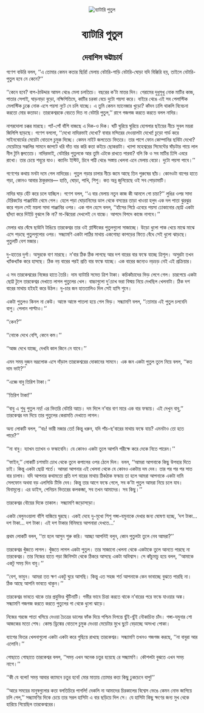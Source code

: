 <div align=center> <img src="http://images.anandabazar.com/polopoly_fs/1.976351.1554572279!/image/image.jpg_gen/derivatives/box_731_402/image.jpg" alt="ব্যাটারি পুতুল" align="center" ></div>
<h1 align=center>ব্যাটারি পুতুল</h1>
<h2 align=center>দেবাশিস ভট্টাচার্য</h2>
&#x997;&#x9A3;&#x9C7;&#x9B6; &#x9AC;&#x9BE;&#x989;&#x9B0;&#x9BF; &#x9AC;&#x9B2;&#x9B2;, &#x2018;&#x2018;&#x98F; &#x9A4;&#x9CB;&#x9AE;&#x9BE;&#x9B0; &#x995;&#x9C7;&#x9AE;&#x9A8; &#x995;&#x9A4;&#x9BE;&#x9B0; &#x99B;&#x9BF;&#x9B0;&#x9BF;! &#x9AE;&#x9C7;&#x9B2;&#x9BE;&#x9DF; &#x9AC;&#x9C7;&#x99F;&#x9BE;&#x9B0;&#x9BF;-&#x997;&#x9BE;&#x9A1;&#x9BC;&#x9BF; &#x9AC;&#x9C7;&#x99F;&#x9BE;&#x9B0;&#x9BF;-&#x998;&#x9CB;&#x9A1;&#x9BC;&#x9BE; &#x9AF;&#x9A6;&#x9BF; &#x9AC;&#x9BF;&#x995;&#x9CD;&#x995;&#x9BF;&#x9B0;&#x9BF; &#x9B9;&#x9DF;, &#x9A4;&#x9BE;&#x987;&#x9B2;&#x9C7; &#x9AC;&#x9C7;&#x99F;&#x9BE;&#x9B0;&#x9BF;-&#x9AA;&#x9C1;&#x9A4;&#x9C1;&#x9B2; &#x9B9;&#x9AC;&#x9C7;&#xA0;&#x9A8;&#x9C7; &#x995;&#x9C7;&#x9A8;&#x9C7;?&#x2019;&#x2019;<br> <br>&#x2018;&#x2018;&#x995;&#x9C7;&#x9A8;&#x9C7; &#x9B9;&#x9AC;&#x9C7;? &#x9AC;&#x9BE;&#x9AA;-&#x9A0;&#x9BE;&#x989;&#x9A6;&#x9CD;&#x9A6;&#x9BE;&#x9B0; &#x986;&#x9AE;&#x9B2; &#x9A5;&#x9C7;&#x999;&#x9C7; &#x9AE;&#x9C7;&#x9B2;&#x9BE; &#x99A;&#x9B2;&#x9A4;&#x9BF;&#x99A;&#x9C7;&#x964; &#x9AC;&#x99B;&#x9B0;&#x9C7;&#x9B0; &#x995;&#x2019;&#x99F;&#x9BE; &#x9AE;&#x9BE;&#x9A4;&#x9CD;&#x9A4;&#x9B0; &#x9A6;&#x9BF;&#x9A8;&#x964; &#x997;&#x9C7;&#x9B0;&#x9BE;&#x9AE;&#x9C7;&#x9B0; &#x9A6;&#x9C1;&#x9A7;&#x9C1;&#x9B8;&#x9C1;&#x996;&#x9C1; &#x9A8;&#x9CB;&#x995; &#x9AE;&#x9BE;&#x99F;&#x9BF;&#x9B0; &#x995;&#x9BE;&#x99C;, &#x9AA;&#x9BE;&#x9A4;&#x9BE;&#x9B0; &#x9B8;&#x9C7;&#x9AA;&#x9BE;&#x987;, &#x998;&#x9BE;&#x9A1;&#x9BC;&#x9A8;&#x9BE;&#x9A1;&#x9BC;&#x9BE; &#x9AC;&#x9C1;&#x9A1;&#x9BC;&#x9CB;, &#x9A8;&#x995;&#x9CD;&#x9B7;&#x9BF;&#x9AA;&#x9BF;&#x9A4;&#x9BF;&#x9AE;&#x9C7;, &#x995;&#x9BE;&#x99F;&#x9BF;&#x9B0; &#x99A;&#x9B0;&#x995;&#x9BE; &#x9AC;&#x9C7;&#x99A;&#x9C7; &#x9A6;&#x9C1;&#x99F;&#x9CB; &#x9AA;&#x9DF;&#x9B8;&#x9BE; &#x995;&#x9B0;&#x9C7;&#x964; &#x9AC;&#x9BE;&#x987;&#x9B0;&#x9C7; &#x9A5;&#x9C7;&#x999;&#x9C7; &#x98F;&#x987; &#x9B8;&#x9AC; &#x9AA;&#x9C7;&#x9B2;&#x9BE;&#x9B8;&#x9CD;&#x99F;&#x9BF;&#x995; &#x9AE;&#x9C7;&#x9B2;&#x9BE;&#x9B8;&#x9CD;&#x99F;&#x9BF;&#x995; &#x9A2;&#x9C1;&#x995;&#x9CD;&#x995;&#x9C7; &#x9A8;&#x9CB;&#x995; &#x98F;&#x9B8;&#x9C7; &#x9AA;&#x9DF;&#x9B8;&#x9BE; &#x9A8;&#x9C1;&#x99F;&#x9C7; &#x9A8;&#x9C7; &#x99A;&#x9B2;&#x9BF; &#x9AF;&#x9BE;&#x99A;&#x9CD;&#x99B;&#x9C7;&#x964; &#x98F; &#x9A4;&#x9C1;&#x9AE;&#x9BF; &#x995;&#x9C7;&#x9AE;&#x9A8; &#x9AE;&#x9CD;&#x9AF;&#x9BE;&#x9A8;&#x9C7;&#x99C;&#x9BE;&#x9B0; &#x996;&#x9C1;&#x9A1;&#x9BC;&#x9CB;? &#x995;&#x9BE;&#x981;&#x9A6;&#x9A8; &#x9A2;&#x9BE;&#x9B2;&#x9BF; &#x9A5;&#x9BE;&#x995;&#x9B2;&#x9BF; &#x9AC;&#x9BF;&#x9AC;&#x9C7;&#x99A;&#x9A8;&#x9BE; &#x995;&#x9B0;&#x9A4;&#x9CB; &#x9AE;&#x9CB;&#x9B0; &#x995;&#x9A4;&#x9BE;&#x9A1;&#x9BE;&#x964; &#x9A4;&#x9BE;&#x9B0;&#x995;&#x9C7;&#x9B6;&#x9CD;&#x9AC;&#x9B0;&#x995;&#x9C7; &#x9AC;&#x9C7;&#x99A;&#x9A4;&#x9C7; &#x9A6;&#x9BF;&#x9A4; &#x9A8;&#x9BE; &#x9AC;&#x9C7;&#x99F;&#x9BE;&#x9B0;&#x9BF; &#x9AA;&#x9C1;&#x9A4;&#x9C1;&#x9B2;,&#x2019;&#x2019; &#x9B0;&#x9BE;&#x997;&#x9C7; &#x997;&#x99C;&#x997;&#x99C; &#x995;&#x9B0;&#x9A4;&#x9C7; &#x995;&#x9B0;&#x9A4;&#x9C7; &#x9AC;&#x9B2;&#x9B2; &#x9A8;&#x9BE;&#x9A6;&#x9BF;&#x9B0;&#x964;<br> <br>&#x9A8;&#x9BE;&#x997;&#x9B0;&#x9A6;&#x9CB;&#x9B2;&#x9BE; &#x99A;&#x995;&#x9CD;&#x995;&#x9B0; &#x9AE;&#x9BE;&#x9B0;&#x99B;&#x9C7;&#x964; &#x9AA;&#x9CD;&#x9AF;&#x9BE;&#x981;-&#x9AA;&#x9CB;&#x981; &#x9AC;&#x9BE;&#x981;&#x9B6;&#x9BF; &#x9AC;&#x9BE;&#x99C;&#x99B;&#x9C7; &#x98F; &#x9A6;&#x9BF;&#x995;-&#x993; &#x9A6;&#x9BF;&#x995;&#x964; &#x998;&#x99F;&#x9BF; &#x998;&#x9C1;&#x9B0;&#x9BF;&#x9DF;&#x9C7; &#x998;&#x9C1;&#x9B0;&#x9BF;&#x9DF;&#x9C7; &#x9B9;&#x9CB;&#x997;&#x9B2;&#x9BE;&#x9B0; &#x99B;&#x987;&#x9DF;&#x9C7;&#x9B0; &#x9A8;&#x9C0;&#x99A;&#x9C7; &#x9B8;&#x9C1;&#x9AC;&#x9B2; &#x9AE;&#x9DF;&#x9B0;&#x9BE; &#x99C;&#x9BF;&#x9B2;&#x9BF;&#x9AA;&#x9BF; &#x99B;&#x9BE;&#x9A1;&#x9BC;&#x99B;&#x9C7;&#x964; &#x997;&#x9A3;&#x9C7;&#x9B6; &#x9AC;&#x9B2;&#x9B2;&#x9CB;, &#x2018;&#x2018;&#x9A6;&#x9C7;&#x996;&#x9CB; &#x9A8;&#x9BE;&#x9A6;&#x9BF;&#x9B0;&#x9AD;&#x9BE;&#x987; &#x9A6;&#x9C7;&#x996;&#x9CB;? &#x9AC;&#x9BE;&#x9AC;&#x9BE;&#x9B0; &#x9AE;&#x9A8;&#x9CD;&#x9A6;&#x9BF;&#x9B0;&#x9C7;&#x9B0; &#x9A6;&#x9C7;&#x993;&#x9DF;&#x9BE;&#x9B2;&#x99F;&#x9BE; &#x9A6;&#x9C7;&#x996;&#x9CB;! &#x99A;&#x9C1;&#x9A1;&#x9BC;&#x9CB; &#x997;&#x9BE;&#x9B0;&#x9CD;&#x9A1; &#x995;&#x9B0;&#x9C7; &#x9B8;&#x9BE;&#x987;&#x9A8;&#x9AC;&#x9CB;&#x9B0;&#x9CD;&#x9A1;&#x9C7;&#x9B0; &#x9AE;&#x9C7;&#x9DF;&#x9C7;&#x99F;&#x9BE; &#x9AC;&#x9CB;&#x9A4;&#x9B2;&#x9C7; &#x99A;&#x9C1;&#x9AE;&#x9C1;&#x995; &#x9A6;&#x9BF;&#x99A;&#x9CD;&#x99B;&#x9C7;&#x964; &#x995;&#x9C7;&#x9AE;&#x9A8; &#x9A8;&#x9BE;&#x987;&#x99F; &#x99C;&#x9B2;&#x9A4;&#x9C7;&#x99A;&#x9C7; &#x9AD;&#x9BF;&#x9A4;&#x9B0;&#x9C7;&#x964; &#x9A4;&#x9BE;&#x9B0; &#x9AA;&#x9BE;&#x9B6;&#x9C7; &#x9AB;&#x9CB;&#x9A8; &#x995;&#x9CB;&#x9AE;&#x9CD;&#x9AA;&#x9BE;&#x9A8;&#x9BF;&#x9B0; &#x99B;&#x9AC;&#x9BF;&#x99F;&#x9BE; &#x9A6;&#x9C7;&#x996;&#x9CB;? &#x9AE;&#x9C7;&#x9DF;&#x9C7;&#x99F;&#x9BE;&#x9B0;&#x9C7; &#x9B8;&#x995;&#x9CD;&#x995;&#x9B2;&#x9BF;&#x9B0; &#x9B8;&#x9BE;&#x9AE;&#x9A8;&#x9C7; &#x99C;&#x9BE;&#x9AA;&#x99F;&#x9C7; &#x9A7;&#x9B0;&#x9BF; &#x9A6;&#x9BE;&#x981;&#x9A4; &#x9AC;&#x9BE;&#x9B0; &#x995;&#x9B0;&#x9BF; &#x995;&#x9A4;&#x9BE; &#x995;&#x987;&#x99A;&#x9C7; &#x99B;&#x9CB;&#x995;&#x9B0;&#x9BE;&#x99F;&#x9BE;&#x964; &#x996;&#x9CD;&#x9AF;&#x9BE;&#x9AA;&#x9BE; &#x9AE;&#x9B9;&#x9C7;&#x9B6;&#x9CD;&#x9AC;&#x9B0;&#x9C7;&#x9B0; &#x9B8;&#x9BF;&#x9AE;&#x9C7;&#x9A8;&#x9CD;&#x99F;&#x9C7;&#x9B0; &#x9B7;&#x9BE;&#x981;&#x9A1;&#x9BC;&#x99F;&#x9BE;&#x9B0; &#x997;&#x9BE;&#x9DF;&#x9C7; &#x9B2;&#x9BE;&#x9B2; &#x9A8;&#x9C0;&#x9B2; &#x99F;&#x9C1;&#x9A8;&#x9BF; &#x99C;&#x9CD;&#x9AC;&#x9B2;&#x9A4;&#x9C7;&#x99A;&#x9C7;&#x964; &#x9A8;&#x9BE;&#x9A6;&#x9BF;&#x9B0;&#x9AD;&#x9BE;&#x987;, &#x9AC;&#x9C7;&#x99F;&#x9BE;&#x9B0;&#x9BF;&#x9B0; &#x9AA;&#x9C1;&#x9A4;&#x9C1;&#x9B2;&#x995;&#x9C7; &#x986;&#x9B0; &#x9A4;&#x9C1;&#x9AE;&#x9BF; &#x98F;&#x99F;&#x995;&#x9C7; &#x9B0;&#x9BE;&#x996;&#x9A4;&#x9C7; &#x9AA;&#x9BE;&#x9B0;&#x9AC;&#x9BE;? &#x9AC;&#x9B2;&#x9BF; &#x995;&#x9BF; &#x993; &#x9B8;&#x9AC; &#x9AE;&#x9BE;&#x99F;&#x9BF;&#x9B0; &#x9A2;&#x9BF;&#x9AA;&#x9BF; &#x98F;&#x9AC;&#x9B0;&#x9C7; &#x9B0;&#x9BE;&#x996;&#x9CB;&#x964; &#x9A4;&#x9BE;&#x9B0; &#x99A;&#x9C7;&#x9DF;&#x9C7; &#x9B6;&#x9B9;&#x9C1;&#x9B0;&#x9C7; &#x9AF;&#x9BE;&#x993;&#x964; &#x995;&#x9CD;&#x9AF;&#x9BE;&#x9A8;&#x9BF;&#x982; &#x987;&#x9B8;&#x9CD;&#x99F;&#x9BF;&#x99F;, &#x99A;&#x9BF;&#x9A8;&#x9C7; &#x9AA;&#x99F;&#x9CD;&#x99F;&#x9BF; &#x9A5;&#x9C7;&#x999;&#x9C7; &#x9B8;&#x9B8;&#x9CD;&#x9A4;&#x9BE;&#x9DF; &#x996;&#x9C7;&#x9B2;&#x9A8;&#x9BE; &#x98F;&#x9A8;&#x9C7; &#x9AE;&#x9C7;&#x9B2;&#x9BE;&#x9DF; &#x9AC;&#x9C7;&#x99A;&#x9CB;&#x964; &#x9A6;&#x9C1;&#x99F;&#x9CB; &#x9AA;&#x9DF;&#x9B8;&#x9BE; &#x9AA;&#x9BE;&#x9AC;&#x9C7;&#x964;&#x2019;&#x2019;<br> <br>&#x997;&#x9A3;&#x9C7;&#x9B6;&#x9C7;&#x9B0; &#x995;&#x9A5;&#x9BE;&#x9DF; &#x9AE;&#x9A8;&#x99F;&#x9BE; &#x9A6;&#x9AE;&#x9C7; &#x997;&#x9C7;&#x9B2; &#x9A8;&#x9BE;&#x9A6;&#x9BF;&#x9B0;&#x9C7;&#x9B0;&#x964; &#x9AA;&#x9C1;&#x9A4;&#x9C1;&#x9B2; &#x997;&#x9A1;&#x9BC;&#x9BE;&#x9B0; &#x99A;&#x9BE;&#x9B2;&#x9BE;&#x9B0; &#x9A8;&#x9C0;&#x99A;&#x9C7; &#x99C;&#x9AE;&#x9C7; &#x986;&#x99B;&#x9C7; &#x9A4;&#x9BF;&#x9A8; &#x9AA;&#x9C1;&#x9B0;&#x9C1;&#x9B7;&#x9C7;&#x9B0; &#x99B;&#x9BE;&#x981;&#x99A;&#x964; &#x995;&#x9CB;&#x9A8;&#x993;&#x99F;&#x9BE; &#x9AC;&#x9BE;&#x9AA;&#x9C7;&#x9B0; &#x9B9;&#x9BE;&#x9A4;&#x9C7; &#x997;&#x9A1;&#x9BC;&#x9BE;, &#x995;&#x9CB;&#x9A8;&#x993; &#x986;&#x9AC;&#x9BE;&#x9B0; &#x9A0;&#x9BE;&#x995;&#x9C1;&#x9B0;&#x9A6;&#x9BE;&#x9B0;&#x2014; &#x9B9;&#x9BE;&#x9A4;&#x9BF;, &#x998;&#x9CB;&#x9A1;&#x9BC;&#x9BE;, &#x9AA;&#x9BE;&#x996;&#x9BF;, &#x9B6;&#x9BF;&#x9B6;&#x9C1;&#x964; &#x995;&#x9A4; &#x985;&#x9A8;&#x9CD;&#x9A8; &#x99C;&#x9C1;&#x997;&#x9BF;&#x9DF;&#x9C7;&#x99B;&#x9C7; &#x993;&#x987; &#x9B8;&#x9AC; &#x9AA;&#x9CB;&#x9A1;&#x9BC;&#x9BE;&#x9AE;&#x9BE;&#x99F;&#x9BF;&#x964;<br> <br>&#x9A8;&#x9BE;&#x9A6;&#x9BF;&#x9B0; &#x998;&#x9BE;&#x9A1;&#x9BC; &#x9B9;&#x9C7;&#x981;&#x99F; &#x995;&#x9B0;&#x9C7; &#x99A;&#x9B2;&#x9C7; &#x9AF;&#x9BE;&#x99A;&#x9CD;&#x99B;&#x9BF;&#x9B2;&#x964; &#x997;&#x9A3;&#x9C7;&#x9B6; &#x9AC;&#x9B2;&#x9B2;, &#x2018;&#x2018;&#x98F; &#x9AC;&#x9BE;&#x9B0; &#x9AE;&#x9C7;&#x9B2;&#x9BE;&#x9DF; &#x9A8;&#x9A4;&#x9C1;&#x9A8; &#x995;&#x9BE;&#x99C; &#x995;&#x9C0; &#x986;&#x9A8;&#x9B2;&#x9C7; &#x997;&#x9CB; &#x99A;&#x9BE;&#x99A;&#x9BE;?&#x2019;&#x2019; &#x9B2;&#x9C1;&#x999;&#x9BF;&#x9B0; &#x993;&#x9AA;&#x9B0; &#x9B8;&#x9BE;&#x9A6;&#x9BE; &#x99F;&#x9C7;&#x9B0;&#x9BF;&#x995;&#x99F;&#x9C7;&#x9B0; &#x9AA;&#x9BE;&#x99E;&#x9CD;&#x99C;&#x9BE;&#x9AC;&#x9BF;&#x99F;&#x9BE; &#x9A5;&#x9C7;&#x9AE;&#x9C7; &#x997;&#x9C7;&#x9B2;&#x964; &#x9B9;&#x9C7;&#x9B2;&#x9C7; &#x9AA;&#x9A1;&#x9BC;&#x9BE; &#x998;&#x9CB;&#x9A1;&#x9BC;&#x9BE;&#x9A8;&#x9BF;&#x9AE;&#x9C7;&#x9B0; &#x9A1;&#x9BE;&#x9B2; &#x9A5;&#x9C7;&#x995;&#x9C7; &#x9AC;&#x9B8;&#x9A8;&#x9CD;&#x9A4;&#x9C7;&#x9B0; &#x9A4;&#x9BE;&#x9A1;&#x9BC;&#x9BE; &#x996;&#x9BE;&#x993;&#x9DF;&#x9BE; &#x9B9;&#x9B2;&#x9C1;&#x9A6; &#x98F;&#x995; &#x9A6;&#x9B2; &#x9AA;&#x9BE;&#x9A4;&#x9BE; &#x99D;&#x9C1;&#x9B0;&#x99D;&#x9C1;&#x9B0; &#x995;&#x9B0;&#x9C7; &#x9AA;&#x9A1;&#x9BC;&#x9B2; &#x9B8;&#x9C7;&#x987; &#x9AE;&#x9DF;&#x9B2;&#x9BE; &#x9B8;&#x9BE;&#x9A6;&#x9BE; &#x9AA;&#x9BE;&#x99E;&#x9CD;&#x99C;&#x9BE;&#x9AC;&#x9BF;&#x9B0; &#x993;&#x9AA;&#x9B0;&#x964; &#x98F;&#x995; &#x997;&#x9BE;&#x9B2; &#x9B9;&#x9C7;&#x9B8;&#x9C7; &#x9AC;&#x9B2;&#x9B2;, &#x2018;&#x2018;&#x9B9;&#x9BE;&#x981;&#x9B8;&#x9C7;&#x9B0; &#x9AA;&#x9BF;&#x9A0;&#x9C7; &#x98F;&#x9AC;&#x9C7;&#x9B0;&#x9C7; &#x9AA;&#x9DF;&#x9B8;&#x9BE; &#x9A2;&#x9CB;&#x995;&#x9BE;&#x9A8;&#x9CB;&#x9B0; &#x99B;&#x9CB;&#x99F;&#x9CD;&#x99F; &#x98F;&#x995;&#x99F;&#x9BE; &#x99B;&#x9BE;&#x981;&#x9A6;&#x9CD;&#x9AF;&#x9BE; &#x995;&#x9B0;&#x9C7; &#x9A6;&#x9BF;&#x987;&#x99A;&#x9BF; &#x9AC;&#x9C1;&#x99D;&#x9B2;&#x9C7; &#x995;&#x9BF; &#x9A8;&#x9BE;? &#x9AE;&#x9BE;-&#x99D;&#x9BF;&#x9DF;&#x9C7;&#x9B0;&#x9BE; &#x9A6;&#x9C7;&#x996;&#x9B2;&#x9C7;&#x987; &#x9A8;&#x9C7; &#x9AF;&#x9BE;&#x99A;&#x9CD;&#x99A;&#x9C7;&#x964; &#x986;&#x9AA;&#x9A6;&#x9C7; &#x9AC;&#x9BF;&#x9AA;&#x9A6;&#x9C7; &#x995;&#x9BE;&#x99C;&#x9C7; &#x9A8;&#x9BE;&#x997;&#x9AC;&#x9C7;&#x964;&#x2019;&#x2019;&#xA0;<br> <br>&#x9AE;&#x9C7;&#x9B2;&#x9BE;&#x9B0; &#x9A7;&#x9BE;&#x9B0; &#x998;&#x9C7;&#x981;&#x9B7;&#x9C7; &#x99B;&#x9BE;&#x989;&#x9A8;&#x9BF; &#x99F;&#x9BE;&#x999;&#x9BF;&#x9DF;&#x9C7; &#x9A4;&#x9BE;&#x9B0;&#x995;&#x9C7;&#x9B6;&#x9CD;&#x9AC;&#x9B0; &#x9A4;&#x9BE;&#x9B0; &#x993;&#x987; &#x9AA;&#x9CD;&#x9B2;&#x9BE;&#x9B8;&#x9CD;&#x99F;&#x9BF;&#x995;&#x9C7;&#x9B0; &#x9AA;&#x9C1;&#x9A4;&#x9C1;&#x9B2;&#x997;&#x9C1;&#x9B2;&#x9CB; &#x9B8;&#x9BE;&#x99C;&#x9BE;&#x99A;&#x9CD;&#x99B;&#x9C7;&#x964; &#x989;&#x9A1;&#x9BC;&#x9CB; &#x9A7;&#x9C1;&#x9B2;&#x9CB; &#x9AA;&#x9BE;&#x995; &#x996;&#x9C7;&#x9DF;&#x9C7; &#x9AE;&#x9BE;&#x99D;&#x9C7; &#x9AE;&#x9BE;&#x99D;&#x9C7; &#x98F;&#x9B8;&#x9C7; &#x9AA;&#x9A1;&#x9BC;&#x99B;&#x9C7; &#x9AA;&#x9C1;&#x9A4;&#x9C1;&#x9B2;&#x997;&#x9C1;&#x9B2;&#x9CB;&#x9B0; &#x993;&#x9AA;&#x9B0;&#x964; &#x9B8;&#x9A8;&#x9CD;&#x9A7;&#x9CD;&#x9AF;&#x9BE;&#x9AE;&#x9A3;&#x9BF; &#x98F;&#x995;&#x99F;&#x9BE; &#x9B2;&#x9BE;&#x9A0;&#x9BF;&#x9B0; &#x9AE;&#x9BE;&#x9A5;&#x9BE;&#x9DF; &#x98F;&#x995;&#x997;&#x9CB;&#x99B;&#x9BE; &#x995;&#x9BE;&#x9AA;&#x9A1;&#x9BC;&#x9C7;&#x9B0; &#x9AB;&#x9BF;&#x9A4;&#x9C7; &#x9AC;&#x9C7;&#x981;&#x9A7;&#x9C7; &#x9B8;&#x9C7;&#x987; &#x9A7;&#x9C1;&#x9B2;&#x9CB; &#x99D;&#x9BE;&#x9A1;&#x9BC;&#x99B;&#x9C7;&#x964; &#x9AA;&#x9C1;&#x9A4;&#x9C1;&#x9B2;&#x99F;&#x9BF; &#x9AC;&#x9C7;&#x9B6; &#x9AE;&#x99C;&#x9BE;&#x9B0;&#x964;&#xA0;<br> <br>&#x9A6;&#x9C1;-&#x9B9;&#x9BE;&#x9A4;&#x9C7;&#x9B0; &#x9A6;&#x9C1;&#x9B0;&#x9CD;&#x997;&#x9BE;&#x964; &#x985;&#x9B8;&#x9C1;&#x9B0;&#x995;&#x9C7; &#x9AC;&#x9BE;&#x9A3; &#x9AE;&#x9BE;&#x9B0;&#x99B;&#x9C7;&#x964; &#x9A8;&#x2019;&#x9AC;&#x9BE;&#x9B0; &#x9A0;&#x9BF;&#x995; &#x9A0;&#x9BF;&#x995; &#x9B2;&#x9BE;&#x997;&#x99B;&#x9C7; &#x986;&#x9B0; &#x9A6;&#x9B6; &#x9AC;&#x9BE;&#x9B0;&#x9C7;&#x9B0; &#x9AC;&#x9BE;&#x9B0; &#x9AB;&#x9B8;&#x9CD;&#x995;&#x9C7; &#x9AF;&#x9BE;&#x99A;&#x9CD;&#x99B;&#x9C7; &#x9A4;&#x9CD;&#x9B0;&#x9BF;&#x9B6;&#x9C2;&#x9B2;&#x964; &#x985;&#x9B8;&#x9C1;&#x9B0;&#x99F;&#x9BE; &#x9A4;&#x996;&#x9A8; &#x996;&#x9CD;&#x9AF;&#x9BE;&#x981;&#x995;&#x996;&#x9CD;&#x9AF;&#x9BE;&#x981;&#x995; &#x995;&#x9B0;&#x9C7; &#x9B9;&#x9BE;&#x9B8;&#x99B;&#x9C7;&#x964; &#x9A0;&#x9BF;&#x995; &#x9A8;&#x9DF; &#x9AC;&#x9BE;&#x9B0;&#x9C7;&#x9B0; &#x9AA;&#x9B0;&#x987; &#x9AA;&#x9CD;&#x9B0;&#x9A4;&#x9BF; &#x9AC;&#x9BE;&#x9B0; &#x9AB;&#x9B8;&#x9CD;&#x995;&#x9C7; &#x9AF;&#x9BE;&#x99A;&#x9CD;&#x99B;&#x9C7;&#x964; &#x98F;&#x995; &#x9AC;&#x9BE;&#x9B0;&#x9C7;&#x9B0; &#x99C;&#x9A8;&#x9CD;&#x9AF;&#x9C7;&#x993; &#x9A8;&#x9A1;&#x9BC;&#x99A;&#x9A1;&#x9BC; &#x9A8;&#x9C7;&#x987; &#x98F;&#x987; &#x9AA;&#x9CD;&#x9B0;&#x995;&#x9CD;&#x9B0;&#x9BF;&#x9DF;&#x9BE;&#x9B0;&#x964;&#xA0;<br> <br>&#x98F; &#x9B8;&#x9AC; &#x9A4;&#x9BE;&#x9B0;&#x995;&#x9C7;&#x9B6;&#x9CD;&#x9AC;&#x9B0;&#x9C7;&#x9B0; &#x9A8;&#x9BF;&#x99C;&#x9C7;&#x9B0; &#x9B9;&#x9BE;&#x9A4;&#x9C7; &#x9A4;&#x9C8;&#x9B0;&#x9BF;&#x964; &#x9A6;&#x9BE;&#x9AE; &#x9AC;&#x9CD;&#x9AF;&#x9BE;&#x99F;&#x9BE;&#x9B0;&#x9BF; &#x9B8;&#x9AE;&#x9C7;&#x9A4; &#x9A4;&#x9CD;&#x9B0;&#x9BF;&#x9B6; &#x99F;&#x9BE;&#x995;&#x9BE;&#x964; &#x995;&#x99A;&#x9BF;&#x995;&#x9BE;&#x981;&#x99A;&#x9BE;&#x9A6;&#x9C7;&#x9B0; &#x9AD;&#x9BF;&#x9A1;&#x9BC; &#x9B2;&#x9C7;&#x997;&#x9C7; &#x997;&#x9C7;&#x9B2;&#x964; &#x99A;&#x9BE;&#x9B0;&#x9AA;&#x9C7;&#x9DF;&#x9C7; &#x98F;&#x995;&#x99F;&#x9BE; &#x99B;&#x9CB;&#x99F;&#x9CD;&#x99F; &#x99F;&#x9C1;&#x9B2;&#x9C7; &#x9A4;&#x9BE;&#x9B0;&#x995;&#x9C7;&#x9B6;&#x9CD;&#x9AC;&#x9B0; &#x9A6;&#x9C7;&#x996;&#x9BE;&#x9A4;&#x9C7; &#x9B2;&#x9BE;&#x997;&#x9B2; &#x9AA;&#x9C1;&#x9A4;&#x9C1;&#x9B2;&#x9C7;&#x9B0; &#x996;&#x9C7;&#x9B2;&#x964; &#x9AC;&#x9BE;&#x99A;&#x9CD;&#x99A;&#x9BE;&#x997;&#x9C1;&#x9B2;&#x9CB; &#x9A6;&#x9C1;&#x2019;&#x99A;&#x9CB;&#x996; &#x9AD;&#x9B0;&#x9BE; &#x9AC;&#x9BF;&#x9B8;&#x9CD;&#x9AE;&#x9DF; &#x9A8;&#x9BF;&#x9DF;&#x9C7; &#x9A6;&#x9C7;&#x996;&#x99B;&#x9BF;&#x9B2; &#x996;&#x9C7;&#x9B2;&#x9A8;&#x9BE;&#x99F;&#x9BE;&#x964; &#x9A0;&#x9BF;&#x995; &#x9A6;&#x9B6; &#x9AC;&#x9BE;&#x9B0;&#x9C7;&#x9B0; &#x9AE;&#x9BE;&#x9A5;&#x9BE;&#x9DF; &#x9B9;&#x987;&#x9B9;&#x987; &#x995;&#x9B0;&#x9C7; &#x989;&#x9A0;&#x9B2;&#x964; &#x9A6;&#x9C1;-&#x99A;&#x9BE;&#x9B0; &#x99C;&#x9A8; &#x9B9;&#x9BE;&#x9A4;&#x9A4;&#x9BE;&#x9B2;&#x9BF;&#x993; &#x9A6;&#x9BF;&#x9B2; &#x9B8;&#x9C7;&#x987;&#xA0;&#x9B9;&#x9BE;&#x9B8;&#x9BF; &#x9B6;&#x9C1;&#x9A8;&#x9C7;&#x964;<br> <br>&#x98F;&#x995;&#x99F;&#x9BE; &#x9AA;&#x9C1;&#x9A4;&#x9C1;&#x9B2;&#x993; &#x995;&#x9BF;&#x9A8;&#x9B2; &#x9A8;&#x9BE; &#x995;&#x9C7;&#x989;&#x964; &#x986;&#x9B8;&#x9CD;&#x9A4;&#x9C7; &#x986;&#x9B8;&#x9CD;&#x9A4;&#x9C7; &#x9AA;&#x9BE;&#x9A4;&#x9B2;&#x9BE; &#x9B9;&#x9DF;&#x9C7; &#x997;&#x9C7;&#x9B2; &#x9AD;&#x9BF;&#x9A1;&#x9BC;&#x964; &#x9B8;&#x9A8;&#x9CD;&#x9A7;&#x9CD;&#x9AF;&#x9BE;&#x9AE;&#x9A3;&#x9BF; &#x9AC;&#x9B2;&#x9B2;, &#x2018;&#x2018;&#x9A4;&#x9CB;&#x9AE;&#x9BE;&#x9B0; &#x98F;&#x987; &#x9AA;&#x9C1;&#x9A4;&#x9C1;&#x9B2; &#x99A;&#x9B2;&#x9AC;&#x9C7;&#x9A8;&#x9BF; &#x9AC;&#x9BE;&#x9AA;&#x9C1;&#x964; &#x9AA;&#x9C7;&#x9B2;&#x9BE;&#x9A8; &#x9AA;&#x9BE;&#x9B2;&#x9CD;&#x99F;&#x9BE;&#x993;&#x964;&#x2019;&#x2019;<br> <br>&#x2018;&#x2018;&#x995;&#x9C7;&#x9A8;?&#x2019;&#x2019;<br> <br>&#x2018;&#x2018;&#x9A8;&#x9CB;&#x995;&#x9C7; &#x9A6;&#x9C7;&#x996;&#x9C7; &#x9AC;&#x9C7;&#x9B6;&#x9BF;, &#x995;&#x9C7;&#x9A8;&#x9C7; &#x995;&#x9AE;&#x964;&#x2019;&#x2019;<br> <br>&#x2018;&#x2018;&#x986;&#x99C; &#x9A6;&#x9C7;&#x996;&#x9C7; &#x9AF;&#x9BE;&#x99A;&#x9CD;&#x99B;&#x9C7;, &#x9A6;&#x9C7;&#x996;&#x9AC;&#x9BF; &#x995;&#x9BE;&#x9B2; &#x995;&#x9BF;&#x9A8;&#x9C7; &#x9A8;&#x9C7; &#x9AF;&#x9BE;&#x9AC;&#x9C7;&#x964;&#x2019;&#x2019;<br> <br>&#x98F;&#x9AE;&#x9A8; &#x9B8;&#x9AE;&#x9DF; &#x9A6;&#x9C1;&#x99C;&#x9A8; &#x9AD;&#x9A6;&#x9CD;&#x9B0;&#x9B2;&#x9CB;&#x995; &#x98F;&#x9B8;&#x9C7; &#x9A6;&#x9BE;&#x981;&#x9A1;&#x9BC;&#x9BE;&#x9B2; &#x9A4;&#x9BE;&#x9B0;&#x995;&#x9C7;&#x9B6;&#x9CD;&#x9AC;&#x9B0;&#x9C7;&#x9B0; &#x9A6;&#x9CB;&#x995;&#x9BE;&#x9A8;&#x9C7;&#x9B0; &#x9B8;&#x9BE;&#x9AE;&#x9A8;&#x9C7;&#x964; &#x98F;&#x995; &#x99C;&#x9A8; &#x98F;&#x995;&#x99F;&#x9BE; &#x9AA;&#x9C1;&#x9A4;&#x9C1;&#x9B2; &#x9A4;&#x9C1;&#x9B2;&#x9C7; &#x9A8;&#x9BF;&#x9DF;&#x9C7; &#x9AC;&#x9B2;&#x9B2;, &#x2018;&#x2018;&#x995;&#x9A4; &#x9A6;&#x9BE;&#x9AE; &#x9AD;&#x9BE;&#x987;?&#x2019;&#x2019;<br> <br>&#x2018;&#x2018;&#x98F;&#x99C;&#x9CD;&#x99E;&#x9C7; &#x9AC;&#x9BE;&#x9AC;&#x9C1; &#x9A4;&#x9BF;&#x9B0;&#x9BF;&#x9B6; &#x99F;&#x9BE;&#x995;&#x9BE;&#x964;&#x2019;&#x2019;<br> <br>&#x2018;&#x2018;&#x9A4;&#x9BF;&#x9B0;&#x9BF;&#x9B6; &#x99F;&#x9BE;&#x995;&#x9BE;!&#x2019;&#x2019;<br> <br>&#x2018;&#x2018;&#x9AC;&#x9BE;&#x9AC;&#x9C1; &#x98F; &#x9B6;&#x9C1;&#x9A7;&#x9C1; &#x9AA;&#x9C1;&#x9A4;&#x9C1;&#x9B2; &#x9A8;&#x9DF;! &#x98F;&#x9B0; &#x9AD;&#x9BF;&#x9A4;&#x9B0;&#x9BF; &#x9AC;&#x9C7;&#x99F;&#x9BE;&#x9B0;&#x9BF; &#x986;&#x99A;&#x9C7;&#x964; &#x9A6;&#x9AE; &#x9A6;&#x9BF;&#x9B2;&#x9C7; &#x9A8;&#x2019;&#x9AC;&#x9BE;&#x9B0; &#x9AC;&#x9BE;&#x9A3; &#x9AE;&#x9BE;&#x9B0;&#x9C7; &#x98F;&#x995; &#x9AC;&#x9BE;&#x9B0; &#x9AB;&#x9B8;&#x9CD;&#x995;&#x9BE;&#x9DF;&#x964; &#x98F;&#x987; &#x9A6;&#x9C7;&#x996;&#x9C1;&#x9A8; &#x9AC;&#x9BE;&#x9AC;&#x9C1;,&#x2019;&#x2019; &#x9A4;&#x9BE;&#x9B0;&#x995;&#x9C7;&#x9B6;&#x9CD;&#x9AC;&#x9B0; &#x9A6;&#x9AE; &#x9A6;&#x9BF;&#x9DF;&#x9C7; &#x9A4;&#x9BE;&#x9B0; &#x9AA;&#x9C1;&#x9A4;&#x9C1;&#x9B2;&#x9C7;&#x9B0; &#x995;&#x9C7;&#x9B0;&#x9BE;&#x9AE;&#x9A4;&#x9BF; &#x9A6;&#x9C7;&#x996;&#x9BE;&#x9A4;&#x9C7; &#x9B2;&#x9BE;&#x997;&#x9B2;&#x964;<br> <br>&#x985;&#x9A8;&#x9CD;&#x9AF; &#x9B2;&#x9CB;&#x995;&#x99F;&#x9BF; &#x9AC;&#x9B2;&#x9B2;, &#x2018;&#x2018;&#x9AC;&#x9BE;&#x983;! &#x9AD;&#x9BE;&#x9B0;&#x9C0; &#x9AE;&#x99C;&#x9BE;&#x9B0; &#x9A4;&#x9CB;! &#x995;&#x9BF;&#x9A8;&#x9CD;&#x9A4;&#x9C1; &#x9A7;&#x9B0;&#x9C1;&#x9A8;, &#x9AF;&#x9A6;&#x9BF; &#x9AA;&#x9BE;&#x981;&#x99A;-&#x99B;&#x2019;&#x9AC;&#x9BE;&#x9B0;&#x9C7;&#x9B0; &#x9AE;&#x9BE;&#x9A5;&#x9BE;&#x9DF; &#x9AB;&#x9B8;&#x9CD;&#x995;&#x9C7; &#x9AF;&#x9BE;&#x9DF;? &#x98F;&#x9AE;&#x9A8;&#x99F;&#x9BE;&#x993; &#x9A4;&#x9CB; &#x9B9;&#x9A4;&#x9C7; &#x9AA;&#x9BE;&#x9B0;&#x9C7;?&#x2019;&#x2019;&#xA0;<br> <br>&#x2018;&#x2018;&#x9A8;&#x9BE; &#x9AC;&#x9BE;&#x9AC;&#x9C1;&#x964; &#x9AF;&#x9CD;&#x9AF;&#x9BE;&#x996;&#x9A8; &#x9A4;&#x9CD;&#x9AF;&#x9BE;&#x996;&#x9A8; &#x993; &#x9AB;&#x9B8;&#x9CD;&#x995;&#x9BE;&#x9AC;&#x9C7;&#x9A8;&#x9BF;&#x964; &#x9AF;&#x9C7; &#x995;&#x9CB;&#x9A8;&#x993; &#x98F;&#x995;&#x99F;&#x9BE; &#x9A4;&#x9C1;&#x9B2;&#x9C7; &#x986;&#x9AA;&#x9A8;&#x9BF; &#x9AA;&#x9B0;&#x9C0;&#x995;&#x9CD;&#x9B7;&#x9C7; &#x995;&#x9B0;&#x9C7; &#x9A6;&#x9C7;&#x995;&#x9C7;&#xA0;&#x9A8;&#x9BF;&#x9A4;&#x9C7; &#x9AA;&#x9BE;&#x9B0;&#x9C7;&#x9A8;&#x964;&#x2019;&#x2019;<br> <br>&#x2018;&#x2018;&#x9AB;&#x9BE;&#x987;&#x9A8;,&#x2019;&#x2019; &#x9B2;&#x9CB;&#x995;&#x99F;&#x9BF; &#x99A;&#x9B6;&#x9AE;&#x9BE;&#x99F;&#x9BE; &#x99A;&#x9CB;&#x996; &#x9A5;&#x9C7;&#x995;&#x9C7; &#x9A4;&#x9C1;&#x9B2;&#x9C7; &#x995;&#x9AA;&#x9BE;&#x9B2;&#x9C7;&#x9B0; &#x993;&#x9AA;&#x9B0; &#x9A0;&#x9C7;&#x9B2;&#x9C7; &#x9A6;&#x9BF;&#x9B2;&#x964; &#x9AC;&#x9B2;&#x9B2;, &#x2018;&#x2018;&#x986;&#x9AE;&#x9B0;&#x9BE; &#x986;&#x9AA;&#x9A8;&#x9BE;&#x995;&#x9C7; &#x995;&#x9BF;&#x99B;&#x9C1; &#x989;&#x9AA;&#x9B9;&#x9BE;&#x9B0; &#x9A6;&#x9BF;&#x9A4;&#x9C7; &#x99A;&#x9BE;&#x987;&#x964; &#x995;&#x9BF;&#x9A8;&#x9CD;&#x9A4;&#x9C1; &#x98F;&#x995;&#x99F;&#x9BE; &#x99B;&#x9CB;&#x99F;&#x9CD;&#x99F; &#x9B6;&#x9B0;&#x9CD;&#x9A4;&#x9C7;&#x964; &#x986;&#x9AE;&#x9B0;&#x9BE; &#x986;&#x9AA;&#x9A8;&#x9BE;&#x9B0; &#x98F;&#x987; &#x996;&#x9C7;&#x9B2;&#x9A8;&#x9BE; &#x9A5;&#x9C7;&#x995;&#x9C7; &#x9AF;&#x9C7; &#x995;&#x9CB;&#x9A8;&#x993; &#x98F;&#x995;&#x99F;&#x9BE;&#x9DF; &#x9A6;&#x9AE; &#x9A6;&#x9C7;&#x9AC;&#x964; &#x9A4;&#x9BE;&#x9B0; &#x9AA;&#x9B0; &#x9AA;&#x9B0; &#x9AA;&#x9B0; &#x9B8;&#x9BE;&#x9A4; &#x9AC;&#x9BE;&#x9B0; &#x99A;&#x9BE;&#x9B2;&#x9BE;&#x9AC;&#x964; &#x9AF;&#x9A6;&#x9BF; &#x986;&#x9AA;&#x9A8;&#x9BE;&#x9B0; &#x995;&#x9A5;&#x9BE;&#x9AE;&#x9A4;&#x9CB; &#x9AA;&#x9CD;&#x9B0;&#x9A4;&#x9BF; &#x9A6;&#x9B6; &#x9AC;&#x9BE;&#x9B0;&#x9C7;&#x9B0; &#x9AE;&#x9BE;&#x9A5;&#x9BE;&#x9DF; &#x9A0;&#x9BF;&#x995;&#x9A0;&#x9BE;&#x995; &#x9AB;&#x9B8;&#x9CD;&#x995;&#x9BE;&#x9DF; &#x9A4;&#x9BE; &#x9B9;&#x9B2;&#x9C7; &#x986;&#x9AE;&#x9B0;&#x9BE; &#x986;&#x9AA;&#x9A8;&#x9BE;&#x995;&#x9C7; &#x98F;&#x995;&#x99F;&#x9BE; &#x9A6;&#x9BE;&#x9AE;&#x9BF; &#x9B8;&#x9C7;&#x9B2;&#x9AB;&#x9CB;&#x9A8; &#x985;&#x9A5;&#x9AC;&#x9BE; &#x9AC;&#x9A1;&#x9BC; &#x98F;&#x9B2;&#x9B8;&#x9BF;&#x9A1;&#x9BF; &#x99F;&#x9BF;&#x9AD;&#x9BF; &#x9A6;&#x9C7;&#x9AC;&#x964; &#x995;&#x9BF;&#x9A8;&#x9CD;&#x9A4;&#x9C1; &#x9A4;&#x9BE;&#x9B0; &#x986;&#x997;&#x9C7; &#x9AB;&#x9B8;&#x9CD;&#x995;&#x9C7; &#x997;&#x9C7;&#x9B2;&#x9C7;, &#x9B8;&#x9AC; &#x995;&#x2019;&#x99F;&#x9BE; &#x9AA;&#x9C1;&#x9A4;&#x9C1;&#x9B2; &#x986;&#x9AE;&#x9B0;&#x9BE; &#x9A8;&#x9BF;&#x9DF;&#x9C7; &#x99A;&#x9B2;&#x9C7; &#x9AF;&#x9BE;&#x9AC;&#x964; &#x9AC;&#x9BF;&#x9A8;&#x9BE;&#x9AE;&#x9C2;&#x9B2;&#x9CD;&#x9AF;&#x9C7;&#x964; &#x98F;&#x9B0; &#x9A1;&#x9BE;&#x987;&#x9B8;, &#x9AA;&#x9C7;&#x9A8;&#x9BF;&#x9DF;&#x9A8; &#x9AD;&#x9BF;&#x9A4;&#x9B0;&#x9C7;&#x9B0; &#x995;&#x9B2;&#x995;&#x9AC;&#x9CD;&#x99C;&#x9BE;, &#x9B8;&#x9AC; &#x9A4;&#x996;&#x9A8; &#x986;&#x9AE;&#x9BE;&#x9A6;&#x9C7;&#x9B0;&#x964; &#x9B8;&#x9AC; &#x995;&#x9BF;&#x99B;&#x9C1;&#x964;&#x2019;&#x2019;<br> <br>&#x9A4;&#x9BE;&#x9B0;&#x995;&#x9C7;&#x9B6;&#x9CD;&#x9AC;&#x9B0; &#x9AC;&#x9CC;&#x9DF;&#x9C7;&#x9B0; &#x9A6;&#x9BF;&#x995;&#x9C7; &#x9A4;&#x9BE;&#x995;&#x9BE;&#x9B2;&#x964; &#x9B8;&#x9A8;&#x9CD;&#x9A7;&#x9CD;&#x9AF;&#x9BE;&#x9AE;&#x9A3;&#x9BF; &#x99C;&#x9A1;&#x9BC;&#x9CB;&#x9B8;&#x9A1;&#x9BC;&#x9CB;&#x964;&#xA0;<br> <br>&#x98F;&#x995;&#x99F;&#x9BE; &#x9AC;&#x9C7;&#x9B2;&#x9C1;&#x9A8;&#x993;&#x9DF;&#x9BE;&#x9B2;&#x9BE; &#x9AC;&#x9BE;&#x981;&#x9B6;&#x9BF; &#x9AC;&#x9BE;&#x99C;&#x9BF;&#x9DF;&#x9C7; &#x998;&#x9C1;&#x9B0;&#x99B;&#x9C7;&#x964; &#x98F;&#x995;&#x987; &#x9A6;&#x9C7;&#x9B9;&#x9C7; &#x9A6;&#x9C1;-&#x9AE;&#x9C1;&#x996;&#x9CB; &#x9B6;&#x9BF;&#x9B6;&#x9C1; &#x997;&#x999;&#x9CD;&#x997;&#x9BE;-&#x9AF;&#x9AE;&#x9C1;&#x9A8;&#x9BE;&#x995;&#x9C7; &#x9A6;&#x9C7;&#x996;&#x9BE;&#x9B0; &#x99C;&#x9A8;&#x9CD;&#x9AF; &#x998;&#x9CB;&#x9B7;&#x9A3;&#x9BE; &#x9B9;&#x99A;&#x9CD;&#x99B;&#x9C7;, &#x2018;&#x9A6;&#x9B6; &#x99F;&#x9BE;&#x995;&#x9BE;... &#x9A6;&#x9B6; &#x99F;&#x9BE;&#x995;&#x9BE;... &#x9A6;&#x9B6; &#x99F;&#x9BE;&#x995;&#x9BE;&#x964; &#x98F;&#x987; &#x9A6;&#x9B6; &#x99F;&#x9BE;&#x995;&#x9BE;&#x9B0; &#x9AC;&#x9BF;&#x9A8;&#x9BF;&#x9AE;&#x9DF;&#x9C7; &#x986;&#x9AA;&#x9A8;&#x9BE;&#x9B0;&#x9BE; &#x9A6;&#x9C7;&#x996;&#x9A4;&#x9C7;...&#x2019;<br> <br>&#x9AA;&#x9CD;&#x9B0;&#x9A5;&#x9AE; &#x9B2;&#x9CB;&#x995;&#x99F;&#x9BF; &#x9AC;&#x9B2;&#x9B2;, &#x2018;&#x2018;&#x9A4;&#x9BE; &#x9B9;&#x9B2;&#x9C7; &#x986;&#x9B8;&#x9C1;&#x9A8; &#x9B6;&#x9C1;&#x9B0;&#x9C1; &#x995;&#x9B0;&#x9BF;&#x964; &#x986;&#x99A;&#x9CD;&#x99B;&#x9BE; &#x986;&#x9AA;&#x9A8;&#x9BF;&#x987; &#x9AC;&#x9B2;&#x9C1;&#x9A8;, &#x995;&#x9CB;&#x9A8; &#x9AA;&#x9C1;&#x9A4;&#x9C1;&#x9B2;&#x99F;&#x9BE; &#x9A4;&#x9C1;&#x9B2;&#x9C7;&#xA0;&#x9A8;&#x9C7;&#x9AC; &#x986;&#x9AE;&#x9B0;&#x9BE;?&#x2019;&#x2019;<br> <br>&#x9A4;&#x9BE;&#x9B0;&#x995;&#x9C7;&#x9B6;&#x9CD;&#x9AC;&#x9B0; &#x996;&#x9C1;&#x981;&#x99C;&#x9A4;&#x9C7; &#x9B2;&#x9BE;&#x997;&#x9B2;&#x964; &#x996;&#x9C1;&#x981;&#x99C;&#x9A4;&#x9C7; &#x9B2;&#x9BE;&#x997;&#x9B2; &#x98F;&#x995;&#x99F;&#x9BE; &#x9AA;&#x9C1;&#x9A4;&#x9C1;&#x9B2;&#x964; &#x9A4;&#x9BE;&#x9B0; &#x9B8;&#x9BE;&#x99C;&#x9BE;&#x9A8;&#x9CB; &#x996;&#x9C7;&#x9B2;&#x9A8;&#x9BE; &#x9A5;&#x9C7;&#x995;&#x9C7; &#x98F;&#x995;&#x99F;&#x9BE;&#x995;&#x9C7; &#x9A4;&#x9C1;&#x9B2;&#x9C7; &#x986;&#x9A8;&#x9A4;&#x9C7; &#x9AA;&#x9BE;&#x9B0;&#x99B;&#x9C7; &#x9A8;&#x9BE; &#x9A4;&#x9BE;&#x9B0;&#x995;&#x9C7;&#x9B6;&#x9CD;&#x9AC;&#x9B0;&#x964; &#x9A4;&#x9BE;&#x9B0; &#x9A8;&#x9BF;&#x99C;&#x9C7;&#x9B0; &#x9B9;&#x9BE;&#x9A4;&#x9C7; &#x997;&#x9A1;&#x9BC;&#x9BE; &#x99C;&#x9BF;&#x9A8;&#x9BF;&#x9B8;&#x99F;&#x9BE; &#x9A5;&#x9C7;&#x995;&#x9C7; &#x9A0;&#x9BF;&#x995;&#x9B0;&#x9C7; &#x986;&#x9B8;&#x99B;&#x9C7; &#x98F;&#x995;&#x99F;&#x9BE; &#x985;&#x9AC;&#x9BF;&#x9B6;&#x9CD;&#x9AC;&#x9BE;&#x9B8;&#x964; &#x9B8;&#x9C7; &#x995;&#x9BE;&#x981;&#x99A;&#x9C1;&#x9AE;&#x9BE;&#x99A;&#x9C1; &#x9B9;&#x9DF;&#x9C7; &#x9AC;&#x9B2;&#x9B2;, &#x2018;&#x2018;&#x986;&#x9AE;&#x9BE;&#x995;&#x9C7; &#x98F;&#x995;&#x99F;&#x9C1; &#x9B8;&#x9AE;&#x9DF;&#xA0;&#x9A6;&#x9BF;&#x9A8; &#x9AC;&#x9BE;&#x9AC;&#x9C1;&#x964;&#x2019;&#x2019;<br> <br>&#x2018;&#x2018;&#x9AC;&#x9C7;&#x9B6;, &#x9AD;&#x9BE;&#x9AC;&#x9C1;&#x9A8;&#x964; &#x986;&#x9AE;&#x9B0;&#x9BE; &#x9A4;&#x9A4; &#x995;&#x9CD;&#x9B7;&#x9A3; &#x98F;&#x995;&#x99F;&#x9C1; &#x998;&#x9C1;&#x9B0;&#x9C7; &#x986;&#x9B8;&#x99B;&#x9BF;&#x964; &#x995;&#x9BF;&#x9A8;&#x9CD;&#x9A4;&#x9C1; &#x98F;&#x9A4; &#x9B8;&#x9B9;&#x99C; &#x9B6;&#x9B0;&#x9CD;&#x9A4; &#x986;&#x9AA;&#x9A8;&#x9BE;&#x995;&#x9C7; &#x995;&#x9C7;&#x9A8; &#x9AD;&#x9BE;&#x9AC;&#x9BE;&#x99A;&#x9CD;&#x99B;&#x9C7; &#x9AC;&#x9C1;&#x99D;&#x9A4;&#x9C7; &#x9AA;&#x9BE;&#x9B0;&#x99B;&#x9BF; &#x9A8;&#x9BE;&#x964; &#x9A0;&#x9BF;&#x995; &#x986;&#x99B;&#x9C7; &#x986;&#x9AA;&#x9A8;&#x9BF;&#xA0;&#x9AD;&#x9BE;&#x9AC;&#x9A4;&#x9C7; &#x9A5;&#x9BE;&#x995;&#x9C1;&#x9A8;&#x964;&#x2019;&#x2019;<br> <br>&#x9A4;&#x9BE;&#x9B0;&#x995;&#x9C7;&#x9B6;&#x9CD;&#x9AC;&#x9B0; &#x9AD;&#x9BE;&#x9AC;&#x9A4;&#x9C7; &#x9A5;&#x9BE;&#x995;&#x9C7; &#x9A4;&#x9BE;&#x9B0; &#x9AA;&#x9CD;&#x9B0;&#x9AF;&#x9C1;&#x995;&#x9CD;&#x9A4;&#x9BF;&#x9B0; &#x996;&#x9C1;&#x981;&#x99F;&#x9BF;&#x9A8;&#x9BE;&#x99F;&#x9BF;&#x964; &#x997;&#x9AD;&#x9C0;&#x9B0; &#x9AD;&#x9BE;&#x9AC;&#x9C7; &#x99A;&#x9BF;&#x9A8;&#x9CD;&#x9A4;&#x9BE; &#x995;&#x9B0;&#x9A4;&#x9C7; &#x9A5;&#x9BE;&#x995;&#x9C7; &#x9A8;&#x2019;&#x9AC;&#x9BE;&#x9B0;&#x9C7;&#x9B0; &#x9AA;&#x9B0;&#x9C7; &#x9AB;&#x9B8;&#x9CD;&#x995;&#x9C7; &#x9AF;&#x9BE;&#x993;&#x9DF;&#x9BE;&#x9B0; &#x985;&#x999;&#x9CD;&#x995;&#x964; &#x9B8;&#x9A8;&#x9CD;&#x9A7;&#x9CD;&#x9AF;&#x9BE;&#x9AE;&#x9A3;&#x9BF; &#x997;&#x99C;&#x997;&#x99C; &#x995;&#x9B0;&#x9A4;&#x9C7; &#x995;&#x9B0;&#x9A4;&#x9C7; &#x9AA;&#x9C1;&#x9A4;&#x9C1;&#x9B2;&#x9C7;&#x9B0; &#x997;&#x9BE; &#x9A5;&#x9C7;&#x995;&#x9C7;&#xA0;&#x9A7;&#x9C1;&#x9B2;&#x9CB; &#x99D;&#x9BE;&#x9A1;&#x9BC;&#x9C7;&#x964;<br> <br>&#x9A8;&#x9BF;&#x99C;&#x9C7;&#x9B0; &#x997;&#x9B0;&#x99C;&#x9C7; &#x9AA;&#x9BE;&#x9A4;&#x9BE; &#x996;&#x9B8;&#x9BF;&#x9DF;&#x9C7; &#x9A6;&#x9C7;&#x993;&#x9DF;&#x9BE; &#x99A;&#x9C8;&#x9A4;&#x9CD;&#x9B0;&#x9C7;&#x9B0; &#x9A1;&#x9BE;&#x9B2;&#x9C7;&#x9B0; &#x9AB;&#x9BE;&#x981;&#x995; &#x9A6;&#x9BF;&#x9DF;&#x9C7; &#x9AA;&#x9B6;&#x9CD;&#x99A;&#x9BF;&#x9AE; &#x9A6;&#x9BF;&#x997;&#x9A8;&#x9CD;&#x9A4;&#x9C7; &#x99B;&#x9C1;&#x981;&#x987;-&#x99B;&#x9C1;&#x981;&#x987; &#x9A8;&#x9CC;&#x995;&#x9BE;&#x99A;&#x9BF;&#x9B9;&#x9CD;&#x9A8; &#x99A;&#x9BE;&#x981;&#x9A6;&#x964; &#x997;&#x999;&#x9CD;&#x997;&#x9BE;-&#x9AF;&#x9AE;&#x9C1;&#x9A8;&#x9BE;&#x9B0; &#x9B6;&#x9CB; &#x986;&#x99C;&#x995;&#x9C7;&#x9B0; &#x9AE;&#x9A4;&#x9CB; &#x9B6;&#x9C7;&#x9B7;&#x964; &#x995;&#x9CB;&#x9B2;&#x9CD;&#x9A1; &#x9A1;&#x9CD;&#x9B0;&#x9BF;&#x999;&#x9CD;&#x995;&#x9C7;&#x9B0; &#x9AC;&#x9CB;&#x9A4;&#x9B2;&#x9C7; &#x99A;&#x9C1;&#x9AE;&#x9C1;&#x995; &#x9A6;&#x9C7;&#x993;&#x9DF;&#x9BE; &#x9AE;&#x9C7;&#x9DF;&#x9C7;&#x99F;&#x9BE;&#x9B0; &#x9AE;&#x9C1;&#x996;&#x9C7; &#x99B;&#x9C1;&#x99F;&#x9C7; &#x9AC;&#x9C7;&#x9A1;&#x9BC;&#x9BE;&#x99A;&#x9CD;&#x99B;&#x9C7; &#x985;&#x9B8;&#x982;&#x996;&#x9CD;&#x9AF; &#x9AA;&#x9CB;&#x995;&#x9BE;&#x964;<br> <br>&#x9AC;&#x9CD;&#x9AF;&#x9BE;&#x997;&#x9C7;&#x9B0; &#x9AD;&#x9BF;&#x9A4;&#x9B0; &#x996;&#x9C7;&#x9B2;&#x9A8;&#x9BE;&#x997;&#x9C1;&#x9B2;&#x9CB; &#x98F;&#x995;&#x99F;&#x9BE; &#x98F;&#x995;&#x99F;&#x9BE; &#x995;&#x9B0;&#x9C7; &#x997;&#x9C1;&#x99B;&#x9BF;&#x9DF;&#x9C7; &#x9B0;&#x9BE;&#x996;&#x99B;&#x9C7; &#x9A4;&#x9BE;&#x9B0;&#x995;&#x9C7;&#x9B6;&#x9CD;&#x9AC;&#x9B0;&#x964; &#x9B8;&#x9A8;&#x9CD;&#x9A7;&#x9CD;&#x9AF;&#x9BE;&#x9AE;&#x9A3;&#x9BF; &#x9A4;&#x996;&#x9A8;&#x993; &#x997;&#x99C;&#x997;&#x99C; &#x995;&#x9B0;&#x99B;&#x9C7;, &#x2018;&#x2018;&#x9A8;&#x9BE; &#x9AC;&#x9BE;&#x9AC;&#x9C1;&#x9B0;&#x9BE; &#x986;&#x9B0; &#x98F;&#x9B2;&#x9CB;&#x9A8;&#x9BF;&#x964;&#x2019;&#x2019;&#xA0;<br> <br>&#x997;&#x9CB;&#x99B;&#x9BE;&#x9A4;&#x9C7; &#x997;&#x9CB;&#x99B;&#x9BE;&#x9A4;&#x9C7; &#x9A4;&#x9BE;&#x9B0;&#x995;&#x9C7;&#x9B6;&#x9CD;&#x9AC;&#x9B0; &#x9AC;&#x9B2;&#x9B2;, &#x2018;&#x2018;&#x9B8;&#x9AE;&#x9DF; &#x98F;&#x996;&#x9A8; &#x985;&#x9A8;&#x9C7;&#x995; &#x99A;&#x9A4;&#x9C1;&#x9B0; &#x9B9;&#x9DF;&#x9C7;&#x99B;&#x9C7; &#x9B0;&#x9C7; &#x9B8;&#x9A8;&#x9CD;&#x9A7;&#x9CD;&#x9AF;&#x9BE;&#x9AE;&#x9A3;&#x9BF;&#x964; &#x995;&#x9CC;&#x9B6;&#x9B2;&#x99F;&#x9BE; &#x9AC;&#x9C1;&#x99D;&#x9A4;&#x9C7; &#x98F;&#x996;&#x9A8; &#x9B8;&#x9AE;&#x9DF; &#x9A8;&#x9BE;&#x997;&#x9C7;&#x964;&#x2019;&#x2019;<br> <br>&#x2018;&#x2018;&#x995;&#x9C0; &#x9AF;&#x9C7; &#x9AC;&#x9B2;&#x9CB;! &#x9B8;&#x9AE;&#x9DF; &#x986;&#x9AC;&#x9BE;&#x9B0; &#x995;&#x9CD;&#x9AF;&#x9BE;&#x9AE;&#x9A8;&#x9C7; &#x99A;&#x9A4;&#x9C1;&#x9B0; &#x9B9;&#x9AC;&#x9C7;! &#x9AE;&#x9CB;&#x9B0; &#x9AE;&#x9BE;&#x9A4;&#x9BE;&#x9DF; &#x9A4;&#x9CB;&#x9AE;&#x9BE;&#x9B0; &#x995;&#x9A4;&#x9BE; &#x995;&#x9BF;&#x99B;&#x9C1; &#x9A2;&#x9C1;&#x995;&#x99A;&#x9C7;&#x9A8;&#x9C7; &#x9AC;&#x9BE;&#x9AA;&#x9C1;!&#x2019;&#x2019;<br> <br>&#x2018;&#x2018;&#x986;&#x9B0;&#x9C7; &#x9B8;&#x9AE;&#x9DF;&#x9C7;&#x9B0; &#x9AE;&#x9BE;&#x9A8;&#x9C1;&#x9B7;&#x997;&#x9C1;&#x9B2;&#x9CB;&#x9B0; &#x995;&#x9A4;&#x9BE; &#x9AC;&#x9B2;&#x9A4;&#x9BF;&#x99A;&#x9BF;&#x9B0;&#x9C7; &#x9AA;&#x9BE;&#x997;&#x9B2;&#x9BF;! &#x9A6;&#x9C7;&#x995;&#x9B2;&#x9BF; &#x9A8;&#x9BE; &#x986;&#x9AE;&#x9BE;&#x9A6;&#x9C7;&#x9B0; &#x99A;&#x9BF;&#x9B0;&#x995;&#x9BE;&#x9B2;&#x9C7;&#x9B0; &#x9AC;&#x9BF;&#x9B6;&#x9CD;&#x9AC;&#x9C7;&#x9B8; &#x9AD;&#x9C7;&#x999;&#x9C7; &#x995;&#x9C7;&#x9AE;&#x9A8; &#x9A8;&#x9CB;&#x9AD; &#x99C;&#x9BE;&#x997;&#x9BF;&#x9DF;&#x9C7; &#x99A;&#x9B2;&#x9BF; &#x997;&#x9C7;&#x9B2;,&#x2019;&#x2019; &#x9B8;&#x9A8;&#x9CD;&#x9A7;&#x9CD;&#x9AF;&#x9BE;&#x9AE;&#x9A3;&#x9BF;&#x9B0; &#x9A6;&#x9BF;&#x995;&#x9C7; &#x99A;&#x9C7;&#x9DF;&#x9C7; &#x9A4;&#x9BE;&#x9B0; &#x9B8;&#x9B0;&#x9B2; &#x9B9;&#x9BE;&#x9B8;&#x9BF;&#x99F;&#x9BE; &#x98F; &#x9AC;&#x9BE;&#x9B0; &#x99B;&#x9A1;&#x9BC;&#x9BF;&#x9DF;&#x9C7; &#x9A6;&#x9BF;&#x9B2; &#x9B8;&#x9C7;&#x964; &#x9AF;&#x9C7; &#x9B9;&#x9BE;&#x9B8;&#x9BF;&#x99F;&#x9BE; &#x995;&#x9BF;&#x99B;&#x9C1; &#x995;&#x9CD;&#x9B7;&#x9A3;&#x9C7;&#x9B0; &#x99C;&#x9A8;&#x9CD;&#x9AF; &#x9AE;&#x9C1;&#x996; &#x9A5;&#x9C7;&#x995;&#x9C7; &#x9B9;&#x9BE;&#x9B0;&#x9BF;&#x9DF;&#x9C7; &#x997;&#x9BF;&#x9DF;&#x9C7;&#x99B;&#x9BF;&#x9B2; &#x9A4;&#x9BE;&#x9B0;&#x995;&#x9C7;&#x9B6;&#x9CD;&#x9AC;&#x9B0;&#x9C7;&#x9B0;&#x964;